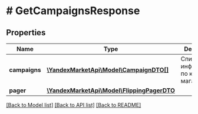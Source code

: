 # # GetCampaignsResponse

## Properties

Name | Type | Description | Notes
------------ | ------------- | ------------- | -------------
**campaigns** | [**\YandexMarketApi\Model\CampaignDTO[]**](CampaignDTO.md) | Список с информацией по каждому магазину. | [optional]
**pager** | [**\YandexMarketApi\Model\FlippingPagerDTO**](FlippingPagerDTO.md) |  | [optional]

[[Back to Model list]](../../README.md#models) [[Back to API list]](../../README.md#endpoints) [[Back to README]](../../README.md)
